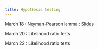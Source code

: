 ```yaml
---
title: Hypothesis testing
---
```


March 18
: Neyman-Pearson lemma
  : [Slides](https://sta711-s24.github.io/slides/lecture_23.pdf)
  
March 20
: Likelihood ratio tests

March 22
: Likelihood ratio tests
